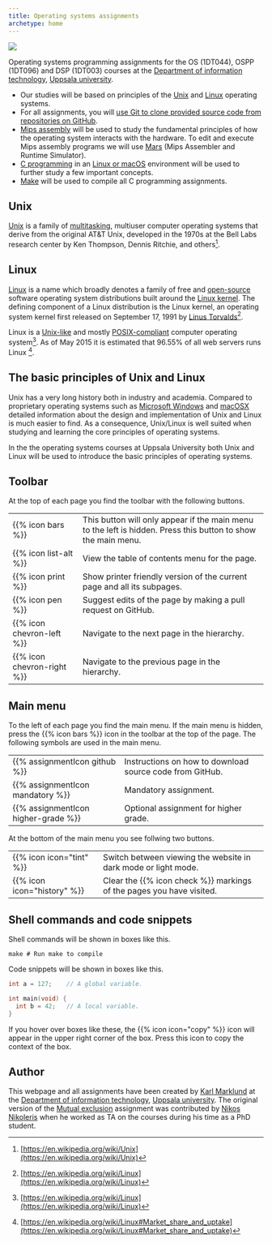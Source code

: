 ```yaml
---
title: Operating systems assignments
archetype: home
---
```


![](images/uu-full-logo-dark.png?classes=uu-full-logo)

Operating systems programming assignments for the OS (1DT044), OSPP (1DT096) and
DSP (1DT003) courses at the [Department of information technology][it], [Uppsala
university][uu].

[it]: https://www.it.uu.se/first?lang=en

[uu]: https://www.uu.se/en/

- Our studies will be based on principles of the [Unix](#unix) and
  [Linux](#linux) operating systems.
- For all assignments, you will [use Git to clone provided source code from repositories on GitHub][git/github]. 
- [Mips assembly][mips] will be used to study the fundamental principles of how
  the operating system interacts with the hardware. To edit and execute Mips assembly programs we will use [Mars][mars] (Mips
Assembler and Runtime Simulator). 
- [C programming][c] in an [Linux or macOS](supported-systems) environment will be used to further study a few important concepts.
- [Make][make] will be used to compile all C programming assignments. 


[mars]: http://courses.missouristate.edu/kenvollmar/mars/

[make]: https://en.wikipedia.org/wiki/Make_(software)

[unix/linux]: unix-and-linux

[mips]:  prerequisites/mips-and-mars

[c]:  prerequisites/c

[linux]: prerequisites/linux

[git/github]: prerequisites/git-and-github/

## Unix

[Unix](https://en.wikipedia.org/wiki/Unix) is a family of [multitasking][multitasking],
multiuser computer operating systems that derive from the original AT&T Unix,
developed in the 1970s at the Bell Labs research center by Ken Thompson, Dennis
Ritchie, and others[^unix].

[^unix]: [https://en.wikipedia.org/wiki/Unix](https://en.wikipedia.org/wiki/Unix)

[multitasking]: https://en.wikipedia.org/wiki/Computer_multitasking

## Linux

[Linux](https://en.wikipedia.org/wiki/Linux) is a name which broadly denotes a
family of free and [open-source](https://en.wikipedia.org/wiki/Open-source_software) software operating system distributions built
around the [Linux kernel](https://en.wikipedia.org/wiki/Linux_kernel). The defining component of a Linux distribution is the
Linux kernel, an operating system kernel first released on September 17,
1991 by [Linus Torvalds](https://en.wikipedia.org/wiki/Linus_Torvalds)[^linux].

Linux is a [Unix-like](https://en.wikipedia.org/wiki/Unix-like) and
mostly [POSIX-compliant](https://en.wikipedia.org/wiki/POSIX) computer operating
system[^linux]. As of May 2015 it is estimated that 96.55% of all web servers
runs Linux [^linux-market-share]. 

[^linux]: [https://en.wikipedia.org/wiki/Linux](https://en.wikipedia.org/wiki/Linux)

[^linux-market-share]:
    [https://en.wikipedia.org/wiki/Linux#Market_share_and_uptake](https://en.wikipedia.org/wiki/Linux#Market_share_and_uptake)
    
## The basic principles of Unix and Linux

Unix has a very long history both in industry and academia. Compared to
proprietary operating systems such as [Microsoft
Windows](https://en.wikipedia.org/wiki/Microsoft_Windows) and
[macOSX](https://en.wikipedia.org/wiki/MacOS) detailed information about the
design and implementation of Unix and Linux is much easier to find. As a
consequence, Unix/Linux is well suited when studying and learning the core
principles of operating systems. 

In the the operating systems courses at Uppsala University both Unix and Linux
will be used to introduce the basic principles of operating systems. 

## Toolbar

At the top of each page you find the toolbar with the following buttons.

<table class="icon-list">
<tr>
  <td>
    {{% icon bars %}}
  </td>
  <td>
    This button will only appear if the main menu to the left is hidden. Press this button to show
    the main menu. 
  </td>
</tr>
<tr>
  <td>
    {{% icon list-alt %}}
  </td>
  <td>
    View the table of contents menu for the page.
  </td>
</tr>
<tr>
  <td>
    {{% icon print %}}
  </td>
  <td>
    Show printer friendly version of the current page and all its subpages. 
  </td>
</tr>
<tr>
  <td>
    {{% icon pen %}}
  </td>
  <td>
    Suggest edits of the page by making a pull request on GitHub. 
  </td>
</tr>
<tr>
  <td>
    {{% icon chevron-left %}}
  </td>
  <td>
    Navigate to the next page in the hierarchy.
  </td>
</tr>
<tr>
  <td>
   {{% icon chevron-right %}}
  </td>
  <td>
    Navigate to the previous page in the hierarchy.
  </td>
</tr>
</table>


## Main menu

To the left of each page you find the main menu. If the main menu is hidden, press the {{%
icon bars %}} icon in the toolbar at the top of the page.  The following
symbols are used in the main menu.  


<table class="icon-list">
<tr>
  <td>
   {{% assignmentIcon github %}}
  </td>
  <td>
    Instructions on how to download source code from GitHub.
  </td>
</tr>
<tr>
  <td>
    {{% assignmentIcon mandatory %}}
  </td>
  <td>
   Mandatory assignment. 
  </td>
</tr>
<tr>
  <td>
   {{% assignmentIcon higher-grade %}}
  </td>
  <td>
     Optional assignment for higher grade.
  </td>
</tr>
</table>

At the bottom of the main menu you see follwing two buttons. 
<table class="icon-list">
<tr>
  <td>
 {{% icon icon="tint" %}}
  </td>
  <td>
    Switch between viewing the website in dark mode or light mode.
  </td>
</tr>
<tr>
  <td>
   {{% icon icon="history" %}}
  </td>
  <td>
  Clear the {{% icon check %}} markings of the pages
  you have visited. 
  </td>
</tr>
</table>

## Shell commands and code snippets 

Shell commands will be shown in boxes like this. 

``` text
make # Run make to compile
```

Code snippets will be shown in boxes like this. 

``` C
int a = 127;    // A global variable. 

int main(void) {
  int b = 42;   // A local variable.
}
```

If you hover over boxes like these, the {{% icon icon="copy" %}} icon will appear in the upper
right corner of the box. Press this icon to copy the context of the box. 

## Author

This webpage and all assignments have been created by [Karl Marklund][km] at the
[Department of information technology][it], [Uppsala university][uu]. The
original version of the [Mutual exclusion][mutex] assignment was contributed by [Nikos
Nikoleris][nn] when he worked as TA on the courses during his time as a PhD student.

[km]: https://www.katalog.uu.se/profile/?id=N2-482
[nn]: https://www.arm.ecs.soton.ac.uk/people/dr-nikos-nikoleris/
[mutex]: threads-and-synchronization/mutex/